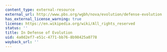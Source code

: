 ```yaml
---
content_type: external-resource
external_url: http://www.pbs.org/wgbh/nova/evolution/defense-evolution.html
has_external_license_warning: true
license: https://en.wikipedia.org/wiki/All_rights_reserved
status: ''
title: In Defense of Evolution
uid: 4a0d2ef7-e51c-4771-bb76-8b98425a0778
wayback_url: ''
---
```

